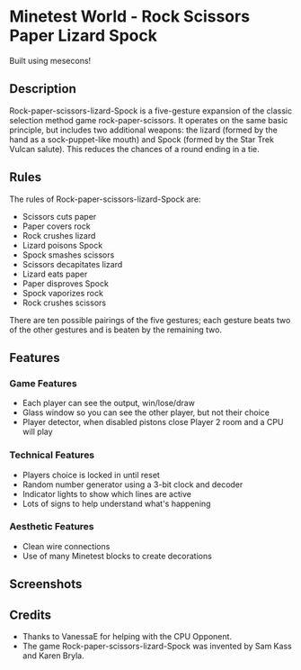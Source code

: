 # Minetest World - Rock Scissors Paper Lizard Spock

Built using mesecons!


## Description

Rock-paper-scissors-lizard-Spock is a five-gesture expansion of the classic selection method game rock-paper-scissors. It operates on the same basic principle, but includes two additional weapons: the lizard (formed by the hand as a sock-puppet-like mouth) and Spock (formed by the Star Trek Vulcan salute). This reduces the chances of a round ending in a tie. 


## Rules

The rules of Rock-paper-scissors-lizard-Spock are:

* Scissors cuts paper
* Paper covers rock
* Rock crushes lizard
* Lizard poisons Spock
* Spock smashes scissors
* Scissors decapitates lizard
* Lizard eats paper
* Paper disproves Spock
* Spock vaporizes rock
* Rock crushes scissors

There are ten possible pairings of the five gestures; each gesture beats two of the other gestures and is beaten by the remaining two.


## Features


### Game Features

* Each player can see the output, win/lose/draw
* Glass window so you can see the other player, but not their choice
* Player detector, when disabled pistons close Player 2 room and a CPU will play


### Technical Features

* Players choice is locked in until reset 
* Random number generator using a 3-bit clock and decoder
* Indicator lights to show which lines are active
* Lots of signs to help understand what's happening


### Aesthetic Features

* Clean wire connections
* Use of many Minetest blocks to create decorations


## Screenshots


## Credits

* Thanks to VanessaE for helping with the CPU Opponent.
* The game Rock-paper-scissors-lizard-Spock was invented by Sam Kass and Karen Bryla.
